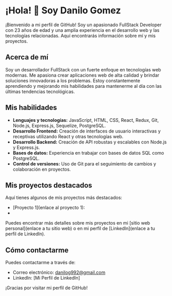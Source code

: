 # ¡Hola! 👋 Soy Danilo Gomez

¡Bienvenido a mi perfil de GitHub! Soy un apasionado FullStack Developer con 23 años de edad y una amplia experiencia en el desarrollo web y las tecnologías relacionadas. Aquí encontrarás información sobre mí y mis proyectos.

## Acerca de mí

Soy un desarrollador FullStack con un fuerte enfoque en tecnologías web modernas. Me apasiona crear aplicaciones web de alta calidad y brindar soluciones innovadoras a los problemas. Estoy constantemente aprendiendo y mejorando 
mis habilidades para mantenerme al día con las últimas tendencias tecnológicas.

## Mis habilidades

- **Lenguajes y tecnologías:** JavaScript, HTML, CSS, React, Redux, Git, Node.js, Express.js, Sequelize, PostgreSQL.
- **Desarrollo Frontend:** Creación de interfaces de usuario interactivas y receptivas utilizando React y otras tecnologías web.
- **Desarrollo Backend:** Creación de API robustas y escalables con Node.js y Express.js.
- **Bases de datos:** Experiencia en trabajar con bases de datos SQL como PostgreSQL.
- **Control de versiones:** Uso de Git para el seguimiento de cambios y colaboración en proyectos.

## Mis proyectos destacados

Aquí tienes algunos de mis proyectos más destacados:

- [Proyecto 1](enlace al proyecto 1):
- 
Puedes encontrar más detalles sobre mis proyectos en mi [sitio web personal](enlace a tu sitio web) o en mi perfil de [LinkedIn](enlace a tu perfil de LinkedIn).

## Cómo contactarme

Puedes contactarme a través de:

- Correo electrónico: [danilog992@gmail.com](mailto:danilog992@gmail.com)
- LinkedIn: [Mi Perfil de LinkedIn]

¡Gracias por visitar mi perfil de GitHub!
